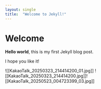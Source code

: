 ```yaml
---
layout: single
title:  "Welcome to Jekyll!"
---
```


# Welcome

**Hello world**, this is my first Jekyll blog post.

I hope you like it!

![[KakaoTalk_20250323_214414200_01.jpg]]
![[KakaoTalk_20250323_214414200.jpg]]![[KakaoTalk_20250523_004723399_03.jpg]]